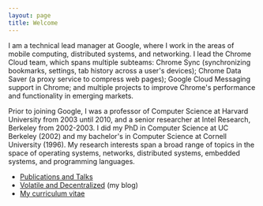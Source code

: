 ```yaml
---
layout: page
title: Welcome
---
```


I am a technical lead manager at Google, where I work in the areas of mobile computing,
distributed systems, and networking. I lead the Chrome Cloud team, which spans multiple subteams:
Chrome Sync (synchronizing bookmarks, settings, tab history across a user's devices);
Chrome Data Saver (a proxy service to compress web pages); Google Cloud Messaging support
in Chrome; and multiple projects to improve Chrome's performance and functionality in emerging markets.

Prior to joining Google, I was a professor of Computer Science at Harvard University from
2003 until 2010, and a senior researcher at Intel Research, Berkeley from 2002-2003.
I did my PhD in Computer Science at UC Berkeley (2002) and my bachelor's in Computer Science
at Cornell University (1996). My research interests span a broad range of topics in the space
of operating systems, networks, distributed systems, embedded systems, and programming languages.

* [Publications and Talks](pubs)
* [Volatile and Decentralized](http://matt-welsh.blogspot.com/) (my blog)
* [My curriculum vitae](cv)

